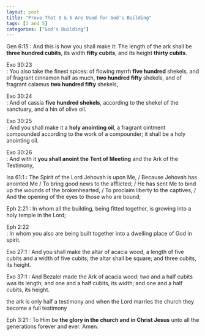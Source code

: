 ```yaml
---
layout: post
title: "Prove That 3 & 5 Are Used for God's Building"
tags: [3 and 5]
categories: ["God's Building"]
---
```


Gen 6:15
: And this is how you shall make it: The length of the ark shall be **three hundred cubits**, its width **fifty cubits**, and its height **thirty cubits**.

Exo 30:23  
: You also take the finest spices: of flowing myrrh **five hundred** shekels, and of fragrant cinnamon half as much, **two hundred fifty** shekels, and of fragrant calamus **two hundred fifty** shekels,

Exo 30:24  
: And of cassia **five hundred shekels**, according to the shekel of the sanctuary, and a hin of olive oil.

Exo 30:25  
: And you shall make it a **holy anointing oil**, a fragrant ointment compounded according to the work of a compounder; it shall be a holy anointing oil.

Exo 30:26  
: And with it **you shall anoint the Tent of Meeting** and the Ark of the Testimony,

Isa 61:1
: The Spirit of the Lord Jehovah is upon Me, / Because Jehovah has anointed Me / To bring good news to the afflicted; / He has sent Me to bind up the wounds of the brokenhearted, / To proclaim liberty to the captives, / And the opening of the eyes to those who are bound;

Eph 2:21
: In whom all the building, being fitted together, is growing into a holy temple in the Lord;

Eph 2:22   
: In whom you also are being built together into a dwelling place of God in spirit.

Exo 27:1
: And you shall make the altar of acacia wood, a length of five cubits and a width of five cubits; the altar shall be square; and three cubits, its height.

Exo 37:1
: And Bezalel made the Ark of acacia wood: two and a half cubits was its length; and one and a half cubits, its width; and one and a half cubits, its height.

the ark is only half a testimony and when the Lord marries the church they become a full testimony

Eph 3:21
: To Him be **the glory in the church and in Christ Jesus** unto all the generations forever and ever. Amen.

